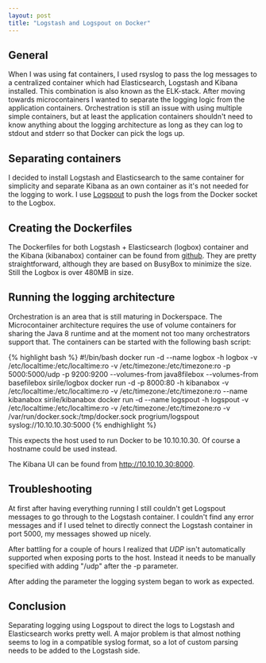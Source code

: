 ```yaml
---
layout: post
title: "Logstash and Logspout on Docker"
---
```


## General

When I was using fat containers, I used rsyslog to pass the log messages to a centralized
container which had Elasticsearch, Logstash and Kibana installed. This combination is also
known as the ELK-stack. After moving towards microcontainers I wanted to separate the logging
logic from the application containers. Orchestration is still an issue with using multiple
simple containers, but at least the application containers shouldn't need to know anything
about the logging architecture as long as they can log to stdout and stderr so that Docker
can pick the logs up.

## Separating containers

I decided to install Logstash and Elasticsearch to the same container for simplicity and
separate Kibana as an own container as it's not needed for the logging to work. I use
[Logspout](https://github.com/progrium/logspout) to push the logs from the Docker socket
to the Logbox.

## Creating the Dockerfiles

The Dockerfiles for both Logstash + Elasticsearch (logbox) container and the Kibana (kibanabox) 
container can be found from [github](https://github.com/SirIle/microboxes). They are pretty
straightforward, although they are based on BusyBox to minimize the size. Still the Logbox
is over 480MB in size.

## Running the logging architecture

Orchestration is an area that is still maturing in Dockerspace. The Microcontainer architecture
requires the use of volume containers for sharing the Java 8 runtime and at the moment not
too many orchestrators support that. The containers can be started with the following bash 
script:

{% highlight bash %}
#!/bin/bash
docker run -d --name logbox -h logbox -v /etc/localtime:/etc/localtime:ro -v /etc/timezone:/etc/timezone:ro -p 5000:5000/udp -p 9200:9200 --volumes-from java8filebox --volumes-from basefilebox sirile/logbox
docker run -d -p 8000:80 -h kibanabox -v /etc/localtime:/etc/localtime:ro -v /etc/timezone:/etc/timezone:ro --name kibanabox sirile/kibanabox
docker run -d --name logspout -h logspout -v /etc/localtime:/etc/localtime:ro -v /etc/timezone:/etc/timezone:ro -v /var/run/docker.sock:/tmp/docker.sock progrium/logspout syslog://10.10.10.30:5000
{% endhighlight %}

This expects the host used to run Docker to be 10.10.10.30. Of course a hostname could be used instead.

The Kibana UI can be found from http://10.10.10.30:8000.

## Troubleshooting

At first after having everything running I still couldn't get Logspout messages to go through to
the Logstash container. I couldn't find any error messages and if I used telnet to directly
connect the Logstash container in port 5000, my messages showed up nicely.

After battling for a couple of hours I realized that *UDP* isn't automatically supported
when exposing ports to the host. Instead it needs to be manually specified with adding
"/udp" after the -p parameter.

After adding the parameter the logging system began to work as expected.

## Conclusion

Separating logging using Logspout to direct the logs to Logstash and Elasticsearch works pretty well.
A major problem is that almost nothing seems to log in a compatible syslog format, so a lot
of custom parsing needs to be added to the Logstash side.

